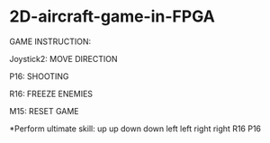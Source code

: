 # 2D-aircraft-game-in-FPGA

GAME INSTRUCTION:

Joystick2: MOVE DIRECTION

P16: SHOOTING

R16: FREEZE ENEMIES

M15: RESET GAME

*Perform ultimate skill: up up down down left left right right R16 P16
